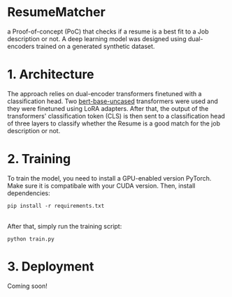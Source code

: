 # ResumeMatcher
a Proof-of-concept (PoC) that checks if a resume is a best fit to a Job description or not. A deep learning model was designed using dual-encoders trained on a generated synthetic dataset.

# 1. Architecture
The approach relies on dual-encoder transformers finetuned with a classification head. Two [bert-base-uncased](https://huggingface.co/google-bert/bert-base-uncased) transformers were used and they were finetuned using LoRA adapters. After that, the output of the transformers' classification token (CLS) is then sent to a classification head of three layers to classify whether the Resume is a good match for the job description or not.

# 2. Training
To train the model, you need to install a GPU-enabled version PyTorch. Make sure it is compatibale with your CUDA version. Then, install dependencies: <br> 
```
pip install -r requirements.txt
```
<br> After that, simply run the training script:<br>
```
python train.py
```

# 3. Deployment
Coming soon!
